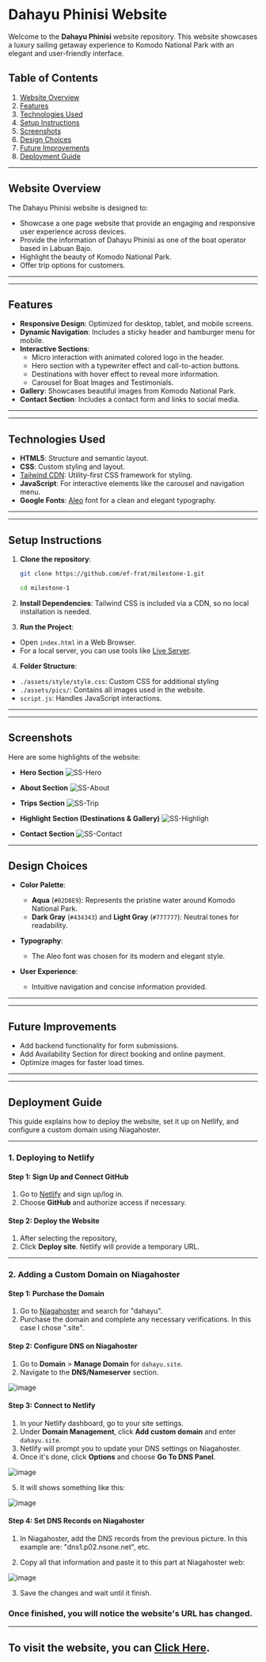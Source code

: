 # Dahayu Phinisi Website

Welcome to the **Dahayu Phinisi** website repository. This website showcases a luxury sailing getaway experience to Komodo National Park with an elegant and user-friendly interface.

## Table of Contents

1. [Website Overview](#website-overview)
2. [Features](#features)
3. [Technologies Used](#technologies-used)
4. [Setup Instructions](#setup-instructions)
5. [Screenshots](#screenshots)
6. [Design Choices](#design-choices)
7. [Future Improvements](#future-improvements)
8. [Deployment Guide](#deployment-guide)

---

## Website Overview

The Dahayu Phinisi website is designed to:
- Showcase a one page website that provide an engaging and responsive user experience across devices.
- Provide the information of Dahayu Phinisi as one of the boat operator based in Labuan Bajo.
- Highlight the beauty of Komodo National Park.
- Offer trip options for customers.

---
---
## Features

- **Responsive Design**: Optimized for desktop, tablet, and mobile screens.
- **Dynamic Navigation**: Includes a sticky header and hamburger menu for mobile.
- **Interactive Sections**:
    - Micro interaction with animated colored logo in the header.
    - Hero section with a typewriter effect and call-to-action buttons.
    - Destinations with hover effect to reveal more information.
    - Carousel for Boat Images and Testimonials.
- **Gallery**: Showcases beautiful images from Komodo National Park.
- **Contact Section**: Includes a contact form and links to social media.

---
---

## Technologies Used

- **HTML5**: Structure and semantic layout.
- **CSS**: Custom styling and layout.
- [Tailwind CDN](https://cdn.tailwindcss.com): Utility-first CSS framework for styling.
- **JavaScript**: For interactive elements like the carousel and navigation menu.
- **Google Fonts**: [Aleo](https://fonts.google.com/specimen/Aleo) font for a clean and elegant typography.

---
---

## Setup Instructions

1. **Clone the repository**:
   ```bash
   git clone https://github.com/ef-frat/milestone-1.git

   cd milestone-1

2. **Install Dependencies**: Tailwind CSS is included via a CDN, so no local installation is needed.

3. **Run the Project**:
- Open `index.html` in a Web Browser.
- For a local server, you can use tools like [Live Server](https://marketplace.visualstudio.com/items?itemName=ritwickdey.LiveServer).

4. **Folder Structure**:
- `./assets/style/style.css`: Custom CSS for additional styling
- `./assets/pics/`: Contains all images used in the website.
- `script.js`: Handles JavaScript interactions.

---
---

## Screenshots
Here are some highlights of the website:
- **Hero Section**
![SS-Hero](/assets/readme/SS-Hero.png)

- **About Section**
![SS-About](/assets/readme/SS-About.png)

- **Trips Section**
![SS-Trip](/assets/readme/SS-Trip.png)

- **Highlight Section (Destinations & Gallery)**
![SS-Highligh](/assets/readme/SS-Highlight.png)

- **Contact Section**
![SS-Contact](/assets/readme/SS-Contact.png)

---

## Design Choices
- **Color Palette**:
    - **Aqua** (`#02D8E9`): Represents the pristine water around Komodo National Park.
    - **Dark Gray** (`#434343`) and **Light Gray** (`#777777`): Neutral tones for readability.

- **Typography**:
    - The Aleo font was chosen for its modern and elegant style.

- **User Experience**:
    - Intuitive navigation and concise information provided.
---
---
## Future Improvements
- Add backend functionality for form submissions.
- Add Availability Section for direct booking and online payment.
- Optimize images for faster load times.


---
---

## Deployment Guide 

This guide explains how to deploy the website, set it up on Netlify, and configure a custom domain using Niagahoster.

---

### 1. Deploying to Netlify

#### Step 1: Sign Up and Connect GitHub

1. Go to [Netlify](https://www.netlify.com/) and sign up/log in.
2. Choose **GitHub** and authorize access if necessary.

#### Step 2: Deploy the Website

1. After selecting the repository,
2. Click **Deploy site**. Netlify will provide a temporary URL.

---

### 2. Adding a Custom Domain on Niagahoster

#### Step 1: Purchase the Domain

1. Go to [Niagahoster](https://www.niagahoster.co.id/) and search for "dahayu".
2. Purchase the domain and complete any necessary verifications. In this case I chose ".site".

#### Step 2: Configure DNS on Niagahoster

1. Go to **Domain** > **Manage Domain** for `dahayu.site`.
2. Navigate to the **DNS/Nameserver** section.

![image](./assets/readme/SS-14.png)

#### Step 3: Connect to Netlify

1. In your Netlify dashboard, go to your site settings.
2. Under **Domain Management**, click **Add custom domain** and enter `dahayu.site`.
3. Netlify will prompt you to update your DNS settings on Niagahoster.
4. Once it's done, click **Options** and choose **Go To DNS Panel**.

![image](./assets/readme/SS-12.png)

5. It will shows something like this:

![image](./assets/readme/SS-13.png)

#### Step 4: Set DNS Records on Niagahoster

1. In Niagahoster, add the DNS records from the previous picture. In this example are: "dns1.p02.nsone.net", etc.

2. Copy all that information and paste it to this part at Niagahoster web:

![image](./assets/readme/SS-14.png)

3. Save the changes and wait until it finish.

### Once finished, you will notice the website's URL has changed.

---

## To visit the website, you can [Click Here](https://dahayu.site/).